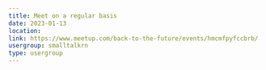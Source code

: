 ```yaml
---
title: Meet on a regular basis
date: 2023-01-13
location: 
link: https://www.meetup.com/back-to-the-future/events/hmcmfpyfccbrb/
usergroup: smalltalkrn
type: usergroup
---
```

